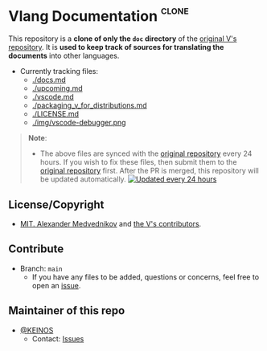 # Vlang Documentation <sup><sup><sub>CLONE</sub></sup></sup>

This repository is a __clone of only the `doc` directory__ of the [original V's repository](https://github.com/vlang/v/blob/master/doc/docs.md). It is __used to keep track of sources for translating the documents__ into other languages.

- Currently tracking files:
  - [./docs.md](docs.md)
  - [./upcoming.md](upcoming.md)
  - [./vscode.md](vscode.md)
  - [./packaging_v_for_distributions.md](packaging_v_for_distributions.md)
  - [./LICENSE.md](LICENSE.md)
  - [./img/vscode-debugger.png](img)

> __Note__:
>
> - The above files are synced with the [original repository](https://github.com/vlang/v/tree/master/doc) every 24 hours. If you wish to fix these files, then submit them to the [original repository](https://github.com/vlang/v) first. After the PR is merged, this repository will be updated automatically.
>   [![Updated every 24 hours](https://img.shields.io/endpoint?url=https%3A%2F%2Fkeinos.github.io%2Fvlang-docs-en%2Fupdated.json)](https://github.com/KEINOS/vlang-docs-en/blob/main/.github/workflows/daily_update.yml "Updated every 24 hours")

<!-- // WIP
## Section Chunked Files

The below directories contains fragmented version of the original file. Each file is divided into sections. This makes it easier to divide up the translation work and track changes as they occur.

However, the mirroring of the original changes is done manually. It would be helpful if you could PR any areas that are not tracked.
-->

## License/Copyright

- [MIT. Alexander Medvednikov](LICENSE.md) and [the V's contributors](https://github.com/vlang/v/graphs/contributors).

## Contribute

- Branch: `main`
  - If you have any files to be added, questions or concerns, feel free to open an [issue](https://github.com/KEINOS/vlang-docs-en/issues).

## Maintainer of this repo

- [@KEINOS](https://github.com/KEINOS)
  - Contact: [Issues](https://github.com/KEINOS/vlang-docs-en/issues)
